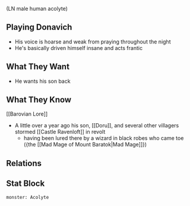 (LN male human acolyte)
## Playing Donavich
- His voice is hoarse and weak from praying throughout the night
- He's basically driven himself insane and acts frantic

## What They Want
- He wants his son back

## What They Know
[[Barovian Lore]]
- A little over a year ago his son, [[Doru]], and several other villagers stormed [[Castle Ravenloft]] in revolt
	- having been lured there by a wizard in black robes who came toe ({the [[Mad Mage of Mount Baratok|Mad Mage]]})

## Relations

## Stat Block

```statblock
monster: Acolyte
```

